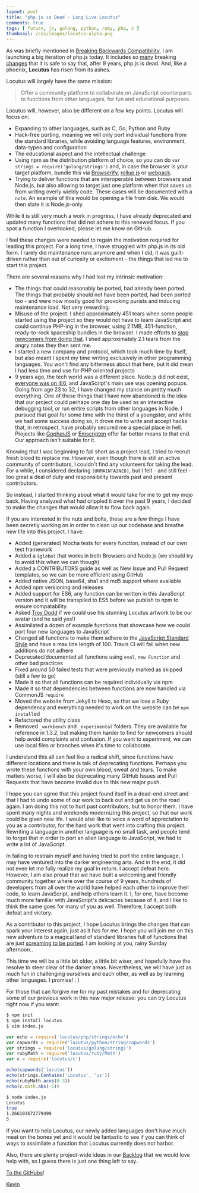 ```yaml
---
layout: post
title: "php.js is Dead - Long Live Locutus"
comments: true
tags: [ future, js, golang, python, ruby, php, c ]
thumbnail: /css/images/locutus-alpha.png
---
```


As was briefly mentioned in [Breaking Backwards Compatibility](/blog/2016/04/20/breaking-bc/), 
I am launching a big iteration of php.js today. It includes so [many](https://github.com/kvz/locutus/pull/291) breaking [changes](https://github.com/kvz/locutus/blob/master/CHANGELOG.md#v200) that it is safe to say that, after 
9 years, php.js is dead. And, like a phoenix, **Locutus** has risen from its ashes.

Locutus will largely have the same mission: 
  
> Offer a community platform to collaborate on JavaScript counterparts 
to functions from other languages, for fun and educational purposes.

Locutus will, however, also be different on a few key points. Locutus will focus on:

- Expanding to other languages, such as C, Go, Python and Ruby
- Hack-free porting, meaning we will only port individual functions from the standard libraries, while avoiding language features, environment, data-types and configuration
- The educational aspect and the intellectual challenge
- Using npm as the distribution platform of choice, so you can do `var strings = require('golang/strings')` and, in case the browser is your target platform, bundle this via [Browserify](https://browserify.org/), [rollup.js](https://rollupjs.org/) or [webpack](https://webpack.github.io/).
- Trying to deliver functions that are interoperable between browsers and Node.js, but also allowing to target just one platform when that saves us from writing overly wieldy code. These cases will be documented with a `note`. An example of this would be opening a file from disk. We would then state it is Node.js-only.

While it is still very much a work in progress, I have already deprecated and updated many functions that did not adhere to this renewed focus. If you spot a function I overlooked, please let me know on GitHub.

I feel these changes were needed to regain the motivation required for leading this project. For a long time, I have struggled with php.js in its old form. I rarely did maintenance runs anymore and when I did, it was guilt-driven rather than out of curiosity or excitement - the things that led me to start this project.

There are several reasons why I had lost my intrinsic motivation:

- The things that could reasonably be ported, had already been ported. The things that probably should not have been ported, had been ported too - and were now mostly good for provoking purists and inducing maintenance load. Not very rewarding.
- Misuse of the project. I shed approximately 451 tears when some people started using the project so they would not have to learn JavaScript and could continue PHP-ing in the browser, using 2.1MB, 451-function, ready-to-rock spaceship bundles in the browser. I made efforts to [stop newcomers from doing that](/blog/2013/05/a-word-on-the-focus-of-php-dot-js/). I shed approximately 2.1 tears from the angry notes they then sent me.
- I started a new company and protocol, which took much time by itself, but also meant I spent my time writing exclusively in other programming languages. You won't find any bitterness about that here, but it did mean I had less time and use for PHP oriented projects
- 9 years ago, the tech world was a different place. Node.js did not exist, [everyone was on IE6](https://www.w3counter.com/globalstats.php?date=2007-05-30), and JavaScript's main use was opening popups. Going from age 23 to 32, I have changed my stance on pretty much everything. One of these things that I have now abandoned is the idea that our project could perhaps one day be used as an interactive debugging tool, or run entire scripts from other languages in Node. I pursued that goal for some time with the thirst of a youngster, and while we had some success doing so, it drove me to write and accept hacks that, in retrospect, have probably secured me a special place in hell. Projects like [GopherJS](https://github.com/gopherjs/gopherjs) or [Emscripten](https://kripken.github.io/emscripten-site/) offer far better means to that end. Our approach isn't suitable for it.

Knowing that I was beginning to fall short as a project lead, I tried to recruit fresh blood to replace me. However, even though there is still an active community of contributors, I couldn't find any volunteers for taking the lead. For a while, I considered declaring `[UNMAINTAINED]`, but I felt - and still feel - too great a deal of duty and responsibility towards past and present contributors.

So instead, I started thinking about what it would take for me to get my mojo back. Having analyzed 
what had crippled it over the past 9 years, I decided to make the changes that would allow it to flow 
back again.

If you are interested in the nuts and bolts, these are a few things I have been secretly 
working on in order to clean up our codebase and breathe new life into this project. I have:

- Added (generated) Mocha tests for every function, instead of our own test framework
- Added a `$global` that works in both Browsers and Node.js (we should try to avoid this when we can though)
- Added a CONTRIBUTORS guide as well as New Issue and Pull Request templates, so we can be more efficient using GitHub
- Added native JSON, base64, sha1 and md5 support where available
- Added npm versioning and releases
- Added support for ES6, any function can be written in this JavaScript version and it will be transpiled to ES5 before we publish to npm to ensure compatability.
- Asked [Troy Dodd](https://troydodd.deviantart.com/art/Locutus-of-Borg-217586598) if we could use his stunning Locutus artwork to be our avatar (and he said yes!)
- Assimilated a dozen of example functions that showcase how we could port four new languages to JavaScript
- Changed all functions to make them adhere to the [JavaScript Standard Style](https://standardjs.com/) and have a max line length of 100. Travis CI will fail when new additions do not adhere
- Deprecated/documented all functions using `eval`, `new Function` and other bad practices
- Fixed  around 50 failed tests that were previously marked as skipped (still a few to go)
- Made it so that all functions can be required individually via npm
- Made it so that dependencies between functions are now handled via CommonJS `require`
- Moved the website from Jekyll to Hexo, so that we lose a Ruby dependency and everything needed to work on the website can be `npm install`ed
- Refactored the utility class
- Removed `_workbench` and `_experimental` folders. They are available for reference in 1.3.2, but making them harder to find for newcomers should help avoid complaints and confusion. If you want to experiment, we can use local files or branches when it's time to collaborate.

I understand this all can feel like a radical shift, since functions have different locations and there is talk of deprecating functions. Perhaps you wrote these functions with your own blood, sweat and tears. To make matters worse, I will also be deprecating many GitHub Issues and Pull Requests that have become invalid due to this new major push.

I hope you can agree that this project found itself in a dead-end street and that I had to undo some of our work to back out and get us on the road again. I am doing this not to hurt past contributors, but to honor them. I have spent many nights and weekends modernizing this project, so that our work could be given new life. I would also like to voice a word of appreciation to you as a contributor, for the hard work that went into crafting this project. Rewriting a language in another language is no small task, and people tend to forget that in order to port an alien language to JavaScript, we had to write a lot of JavaScript. 

In failing to restrain myself and having tried to port the entire language, I may have ventured into the darker engineering arts. And in the end, it did not even let me fully realize my goal in return. I accept defeat here. However, I am also proud that we have built a welcoming and friendly community together where over the course of 9 years, hundreds of developers from all over the world have helped each other to improve their code, to learn JavaScript, and help others learn it. I, for one, have become much more familiar with JavaScript's delicacies because of it, and I like to think the same goes for many of you as well. Therefore, I accept both defeat and victory.

As a contributor to this project, I hope Locutus brings the changes that can spark your interest again, just as it has for me. I hope you will join me on this new adventure to a magical land of standard libraries full of functions that are just [screaming to be ported](https://golang.org/pkg/strings/). I am looking at you, rainy Sunday afternoon..

This time we will be a little bit older, a little bit wiser, and hopefully have the resolve to steer clear of the darker areas. Nevertheless, we will have just as much fun in challenging ourselves and each other, as well as by learning other languages. I promise! : )

For those that can forgive me for my past mistakes and for deprecating some of our previous work in this new major release: 
you can try Locutus right now if you want:

```bash
$ npm init
$ npm install locutus
$ vim index.js
```

```javascript
var echo = require('locutus/php/strings/echo')
var capwords = require('locutus/python/string/capwords')
var strings = require('locutus/golang/strings')
var rubyMath = require('locutus/ruby/Math')
var c = require('locutus/c')

echo(capwords('locutus'))
echo(strings.Contains('Locutus', 'us'))
echo(rubyMath.acos(0.3))
echo(c.math.abs(-5))
```

```bash
$ node index.js
Locutus
true
1.266103672779499
5
```

If you want to help Locutus, our newly added languages don't have much meat on the bones yet and it would be fantastic to see if you can think of ways to assimilate a function that Locutus currently does not harbor.

Also, there are plenty project-wide ideas in our [Backlog](https://github.com/kvz/locutus/blob/master/CHANGELOG.md#Backlog) that we would love help with, so I guess there is just one thing left to say..

[To the GitHubs](https://github.com/kvz/locutus)!

[Kevin](https://twitter.com/kvz)
